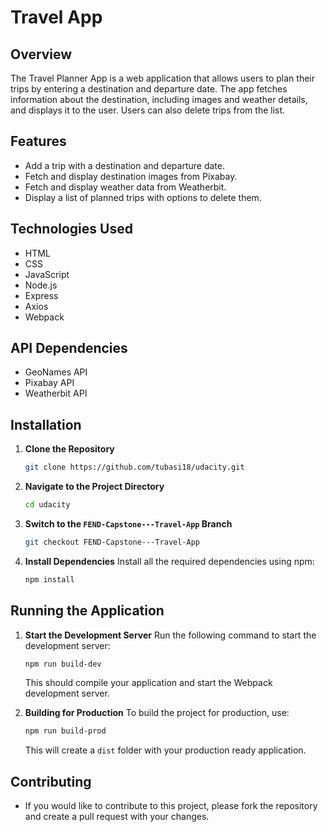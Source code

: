 # Travel App

## Overview
The Travel Planner App is a web application that allows users to plan their trips by entering a destination and departure date. The app fetches information about the destination, including images and weather details, and displays it to the user. Users can also delete trips from the list.

## Features
- Add a trip with a destination and departure date.
- Fetch and display destination images from Pixabay.
- Fetch and display weather data from Weatherbit.
- Display a list of planned trips with options to delete them.

## Technologies Used
- HTML
- CSS
- JavaScript
- Node.js
- Express
- Axios
- Webpack

## API Dependencies
- GeoNames API
- Pixabay API
- Weatherbit API

## Installation
1. **Clone the Repository**
    ```bash
    git clone https://github.com/tubasi18/udacity.git
    ```
    
2. **Navigate to the Project Directory**
    ```bash
    cd udacity
    ```

3. **Switch to the `FEND-Capstone---Travel-App` Branch**
    ```bash
    git checkout FEND-Capstone---Travel-App
    ```

4. **Install Dependencies**
    Install all the required dependencies using npm:
    ```bash
    npm install
    ```
## Running the Application

1. **Start the Development Server**
    Run the following command to start the development server:
    ```bash
    npm run build-dev
    ```
    This should compile your application and start the Webpack development server.

2. **Building for Production**
    To build the project for production, use:
    ```bash
    npm run build-prod
    ```
    This will create a `dist` folder with your production ready application.

## Contributing
- If you would like to contribute to this project, please fork the repository and create a pull request with your changes.